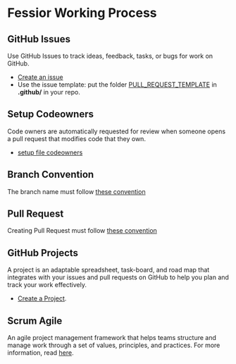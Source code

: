 # Fessior Working Process

## GitHub Issues

Use GitHub Issues to track ideas, feedback, tasks, or bugs for work on GitHub.

- [Create an issue](./github-issues/README.md)
- Use the issue template: put the folder [PULL_REQUEST_TEMPLATE](./github-issue/templates)
 in **.github/** in your repo.

## Setup Codeowners

Code owners are automatically requested for review when someone opens a pull request that modifies code that they own.

- [setup file codeowners](./setup-codeowners/README.md)

## Branch Convention

The branch name must follow [these convention](./branch-convention/README.md)

## Pull Request

Creating Pull Request must follow [these convention](./pull-request/README.md)

## GitHub Projects

A project is an adaptable spreadsheet, task-board, and road map that integrates with your issues and pull requests on GitHub to help you plan and track your work effectively.

- [Create a Project](./github-projects/README.md).

## Scrum Agile

An agile project management framework that helps teams structure and manage work through a set of values, principles, and practices.
For more information, read [here](./scrum-agile/README.md).
